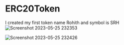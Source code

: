 # ERC20Token
I created my first token name Rohith and symbol is SRH
![Screenshot 2023-05-25 232353](https://github.com/rohithsukka/ERC20Token/assets/109202570/1e20f096-9afd-4343-8a5b-88f29a45e111)

![Screenshot 2023-05-25 232426](https://github.com/rohithsukka/ERC20Token/assets/109202570/0d479b06-7ab5-4973-b02b-2916d821b1d5)

